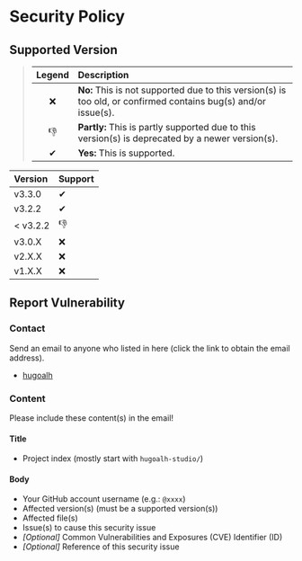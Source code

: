 # Security Policy

## Supported Version

> | **Legend** | **Description** |
> |:---:|:----|
> | ❌ | **No:** This is not supported due to this version(s) is too old, or confirmed contains bug(s) and/or issue(s). |
> | 👎 | **Partly:** This is partly supported due to this version(s) is deprecated by a newer version(s). |
> | ✔ | **Yes:** This is supported. |

| **Version** | **Support** |
|:----|:----|
| v3.3.0 | ✔ |
| v3.2.2 | ✔ |
| < v3.2.2 | 👎 |
| v3.0.X | ❌ |
| v2.X.X | ❌ |
| v1.X.X | ❌ |

## Report Vulnerability

### Contact

Send an email to anyone who listed in here (click the link to obtain the email address).

- [hugoalh](https://github.com/hugoalh)

### Content

Please include these content(s) in the email!

#### Title

- Project index (mostly start with `hugoalh-studio/`)

#### Body

- Your GitHub account username (e.g.: `@xxxx`)
- Affected version(s) (must be a supported version(s))
- Affected file(s)
- Issue(s) to cause this security issue
- *\[Optional\]* Common Vulnerabilities and Exposures (CVE) Identifier (ID)
- *\[Optional\]* Reference of this security issue
